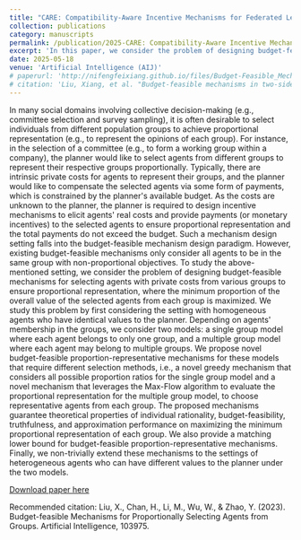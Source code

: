 ```yaml
---
title: "CARE: Compatibility-Aware Incentive Mechanisms for Federated Learning with Budgeted Requesters"
collection: publications
category: manuscripts
permalink: /publication/2025-CARE: Compatibility-Aware Incentive Mechanisms for Federated Learning with Budgeted Requesters
excerpt: 'In this paper, we consider the problem of designing budget-feasible mechanisms for selecting agents with private costs from various groups to ensure proportional representation, where the minimum proportion of the overall value of the selected agents from each group is maximized.'
date: 2025-05-18
venue: 'Artificial Intelligence (AIJ)'
# paperurl: 'http://nifengfeixiang.github.io/files/Budget-Feasible_Mechanisms_in_Two-Sided_Crowdsensing_Markets_Truthfulness_Fairness_and_Efficiency.pdf'
# citation: 'Liu, Xiang, et al. "Budget-feasible mechanisms in two-sided crowdsensing markets: Truthfulness, fairness, and efficiency." IEEE Transactions on Mobile Computing (2022).'
---
```


In many social domains involving collective decision-making (e.g., committee selection and survey sampling), it is often desirable to select individuals from different population groups to achieve proportional representation (e.g., to represent the opinions of each group). For instance, in the selection of a committee (e.g., to form a working group within a company), the planner would like to select agents from different groups to represent their respective groups proportionally. Typically, there are intrinsic private costs for agents to represent their groups, and the planner would like to compensate the selected agents via some form of payments, which is constrained by the planner's available budget. As the costs are unknown to the planner, the planner is required to design incentive mechanisms to elicit agents' real costs and provide payments (or monetary incentives) to the selected agents to ensure proportional representation and the total payments do not exceed the budget. Such a mechanism design setting falls into the budget-feasible mechanism design paradigm. However, existing budget-feasible mechanisms only consider all agents to be in the same group with non-proportional objectives. To study the above-mentioned setting, we consider the problem of designing budget-feasible mechanisms for selecting agents with private costs from various groups to ensure proportional representation, where the minimum proportion of the overall value of the selected agents from each group is maximized. We study this problem by first considering the setting with homogeneous agents who have identical values to the planner. Depending on agents' membership in the groups, we consider two models: a single group model where each agent belongs to only one group, and a multiple group model where each agent may belong to multiple groups. We propose novel budget-feasible proportion-representative mechanisms for these models that require different selection methods, i.e., a novel greedy mechanism that considers all possible proportion ratios for the single group model and a novel mechanism that leverages the Max-Flow algorithm to evaluate the proportional representation for the multiple group model, to choose representative agents from each group. The proposed mechanisms guarantee theoretical properties of individual rationality, budget-feasibility, truthfulness, and approximation performance on maximizing the minimum proportional representation of each group. We also provide a matching lower bound for budget-feasible proportion-representative mechanisms. Finally, we non-trivially extend these mechanisms to the settings of heterogeneous agents who can have different values to the planner under the two models.

[Download paper here](http://nifengfeixiang.github.io/files/INFOCOM25_Compatibility_Aware_Incentive_Mechanisms_for_Federated_Learning_with_Budgeted_Requesters.pdf)

Recommended citation: Liu, X., Chan, H., Li, M., Wu, W., & Zhao, Y. (2023). Budget-feasible Mechanisms for Proportionally Selecting Agents from Groups. Artificial Intelligence, 103975.